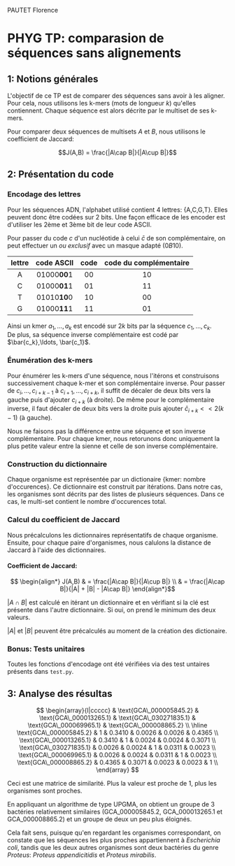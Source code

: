 PAUTET Florence

# PHYG TP: comparasion de séquences sans alignements

## 1: Notions générales

L'objectif de ce TP est de comparer des séquences sans avoir à les aligner. Pour cela, nous utilisons les k-mers (mots de longueur $k$) qu'elles contiennent. Chaque séquence est alors décrite par le multiset de ses k-mers.

Pour comparer deux séquences de multisets $A$ et $B$, nous utilisons le coefficient de Jaccard:

$$J(A,B) = \frac{|A\cap B|}{|A\cup B|}$$

## 2: Présentation du code

### Encodage des lettres
Pour les séquences ADN, l'alphabet utilisé contient 4 lettres: {A,C,G,T}. Elles peuvent donc être codées sur 2 bits. Une façon efficace de les encoder est d'utiliser les 2ème et 3ème bit de leur code ASCII.

Pour passer du code $c$ d'un nucléotide à celui $\bar{c}$ de son complémentaire, on peut effectuer un _ou exclusif_ avec un masque adapté ($0B10$).

| lettre | code ASCII | code | code du complémentaire |
|:------:|:----------:|:----:|:----------------------:|
| A | 01000**00**1 | 00 | 10 |
| C | 01000**01**1 | 01 | 11 |
| T | 01010**10**0 | 10 | 00 |
| G | 01000**11**1 | 11 | 01 |


Ainsi un kmer $a_1, \ldots, a_k$ est encodé sur $2k$ bits par la séquence $c_1,\ldots, c_k$.  
De plus, sa séquence inverse complémentaire est codé par $\bar{c_k},\ldots, \bar{c_1}$.

### Énumération des k-mers

Pour énumérer les k-mers d'une séquence, nous l'itérons et construisons successivement chaque k-mer et son complémentaire inverse. Pour passer de $c_{i},\ldots, c_{i+k-1}$ à  $c_{i+1},\ldots, c_{i+k}$, il suffit de décaler de deux bits vers la gauche puis d'ajouter $c_{i+k}$ (à droite). De même pour le complémentaire inverse, il faut décaler de deux bits vers la droite puis ajouter ${\bar{c}_{i+k}<<2(k-1)}$ (à gauche).

Nous ne faisons pas la différence entre une séquence et son inverse complémentaire. Pour chaque kmer, nous retorunons donc uniquement la plus petite valeur entre la sienne et celle de son inverse complémentaire.

### Construction du dictionnaire

Chaque organisme est représentée par un dictionaire {kmer: nombre d'occurences}. Ce dictionnaire est construit par itérations. Dans notre cas, les organismes sont décrits par des listes de plusieurs séquences. Dans ce cas, le multi-set contient le nombre d'occurences total.

### Calcul du coefficient de Jaccard

Nous précalculons les dictionnaires représentatifs de chaque organisme. Ensuite, pour chaque paire d'organismes, nous calulons la distance de Jaccard à l'aide des dictionnaires.

#### Coefficient de Jaccard:
$$ \begin{align*}
J(A,B) & =  \frac{|A\cap B|}{|A\cup B|} \\
       & =  \frac{|A\cap B|}{|A| + |B| - |A\cap B|}
\end{align*}$$

$|A\cap B|$ est calculé en itérant un dictionnaire et en vérifiant si la clé est présente dans l'autre dictionnaire. Si oui, on prend le minimum des deux valeurs.

$|A|$ et $|B|$ peuvent être précalculés au moment de la création des dictionaire.

### Bonus: Tests unitaires
Toutes les fonctions d'encodage ont été vérifiées via des test untaires présents dans `test.py`.

## 3: Analyse des résultas

$$
\begin{array}{l|ccccc}
    & \text{GCA\_000005845.2} & \text{GCA\_000013265.1} & \text{GCA\_030271835.1} & \text{GCA\_000069965.1} & \text{GCA\_000008865.2} \\
    \hline
    \text{GCA\_000005845.2} & 1 & 0.3410 & 0.0026 & 0.0026 & 0.4365 \\
    \text{GCA\_000013265.1} & 0.3410 & 1 & 0.0024 & 0.0024 & 0.3071 \\
    \text{GCA\_030271835.1} & 0.0026 & 0.0024 & 1 & 0.0311 & 0.0023 \\
    \text{GCA\_000069965.1} & 0.0026 & 0.0024 & 0.0311 & 1 & 0.0023 \\
    \text{GCA\_000008865.2} & 0.4365 & 0.3071 & 0.0023 & 0.0023 & 1 \\
\end{array}
$$

Ceci est une matrice de similarité. Plus la valeur est proche de 1, plus les organismes sont proches.

En appliquant un algorithme de type UPGMA, on obtient un groupe de 3 bactéries relativement similaires (GCA_000005845.2, GCA_000013265.1 et GCA_000008865.2) et un groupe de deux un peu plus éloignés. 

Cela fait sens, puisque qu'en regardant les organismes correspondant, on constate que les séquences les plus proches appartiennent à _Escherichia coli_, tandis que les deux autres organismes sont deux bactéries du genre _Proteus_: _Proteus appendicitidis_ et _Proteus mirabilis_.

